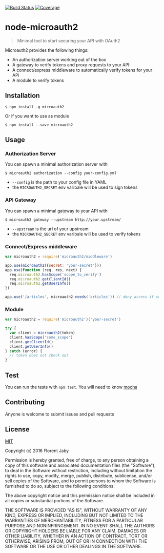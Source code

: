 [![Build Status][travis-image]][travis-url] [![Coverage][coveralls-image]][coveralls-url]

node-microauth2
==================

> Minimal tool to start securing your API with OAuth2

Microauth2 provides the following things:

+ An authorization server working out of the box
+ A gateway to verify tokens and proxy requests to your API
+ A connect/express middleware to automatically verify tokens for your API
+ A module to verify tokens

Installation
------------

    $ npm install -g microauth2

Or if you want to use as module

    $ npm install --save microauth2

Usage
-----

### Authorization Server

You can spawn a minimal authorization server with

    $ microauth2 authorization --config your-config.yml

+ `--config` is the path to your config file in YAML
+ the `MICROAUTH2_SECRET` env varibale will be used to sign tokens

### API Gateway

You can spawn a minimal gateway to your API with

    $ microauth2 gateway --upstream http://your.upstream/

+ `--upstream` is the url of your upstream
+ the `MICROAUTH2_SECRET` env varibale will be used to verify tokens

### Connect/Express middleware

```javascript
var microauth2 = require('microauth2/middleware')

app.use(microauth2({secret: 'your-secret'}))
app.use(function (req, res, next) {
  req.microauth2.hasScope('scope_to_verify')
  req.microauth2.getClientId()
  req.microauth2.getUserInfo()
})

app.use('/articles', microauth2.needs('articles')) // deny access if scope not granted
```


### Module

```javascript
var microauth2 = require('microauth2')('your-secret')

try {
  var client = microauth2(token)
  client.hasScope('some_scope')
  client.getClientId()
  client.getUserInfo()
} catch (error) {
  // token does not check out
}
```

Test
----

You can run the tests with `npm test`. You will need to know [mocha][mocha-url]

Contributing
------------

Anyone is welcome to submit issues and pull requests


License
-------

[MIT](http://opensource.org/licenses/MIT)

Copyright (c) 2016 Florent Jaby

Permission is hereby granted, free of charge, to any person obtaining a copy of this software and associated documentation files (the "Software"), to deal in the Software without restriction, including without limitation the rights to use, copy, modify, merge, publish, distribute, sublicense, and/or sell copies of the Software, and to permit persons to whom the Software is furnished to do so, subject to the following conditions:

The above copyright notice and this permission notice shall be included in all copies or substantial portions of the Software.

THE SOFTWARE IS PROVIDED "AS IS", WITHOUT WARRANTY OF ANY KIND, EXPRESS OR IMPLIED, INCLUDING BUT NOT LIMITED TO THE WARRANTIES OF MERCHANTABILITY, FITNESS FOR A PARTICULAR PURPOSE AND NONINFRINGEMENT. IN NO EVENT SHALL THE AUTHORS OR COPYRIGHT HOLDERS BE LIABLE FOR ANY CLAIM, DAMAGES OR OTHER LIABILITY, WHETHER IN AN ACTION OF CONTRACT, TORT OR OTHERWISE, ARISING FROM, OUT OF OR IN CONNECTION WITH THE SOFTWARE OR THE USE OR OTHER DEALINGS IN THE SOFTWARE.


[travis-image]: http://img.shields.io/travis/Floby/node-microauth2/master.svg?style=flat
[travis-url]: https://travis-ci.org/Floby/node-microauth2
[coveralls-image]: http://img.shields.io/coveralls/Floby/node-microauth2/master.svg?style=flat
[coveralls-url]: https://coveralls.io/r/Floby/node-microauth2
[mocha-url]: https://github.com/visionmedia/mocha



